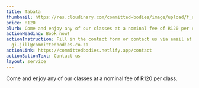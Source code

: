 ```yaml
---
title: Tabata
thumbnail: https://res.cloudinary.com/committed-bodies/image/upload/f_auto,q_auto/v1642662057/services/Take-back-Your_Life-Gallery5.png
price: R120
blurb: Come and enjoy any of our classes at a nominal fee of R120 per class.
actionHeading: Book now!
actionInstruction: Fill in the contact form or contact us via email at
  gi-jill@committedbodies.co.za
actionLink: https://committedbodies.netlify.app/contact
actionButtonText: Contact us
layout: service
---
```

Come and enjoy any of our classes at a nominal fee of R120 per class.